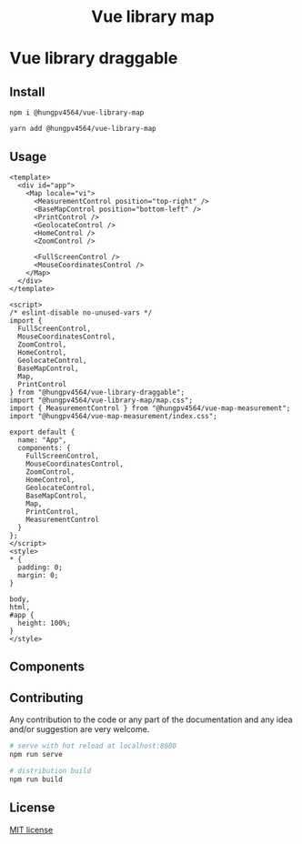 <h1 align="center">Vue library map</h1>

# Vue library draggable

## Install

```
npm i @hungpv4564/vue-library-map
```

```
yarn add @hungpv4564/vue-library-map
```

## Usage

```vue
<template>
  <div id="app">
    <Map locale="vi">
      <MeasurementControl position="top-right" />
      <BaseMapControl position="bottom-left" />
      <PrintControl />
      <GeolocateControl />
      <HomeControl />
      <ZoomControl />

      <FullScreenControl />
      <MouseCoordinatesControl />
    </Map>
  </div>
</template>

<script>
/* eslint-disable no-unused-vars */
import {
  FullScreenControl,
  MouseCoordinatesControl,
  ZoomControl,
  HomeControl,
  GeolocateControl,
  BaseMapControl,
  Map,
  PrintControl
} from "@hungpv4564/vue-library-draggable";
import "@hungpv4564/vue-library-map/map.css";
import { MeasurementControl } from "@hungpv4564/vue-map-measurement";
import "@hungpv4564/vue-map-measurement/index.css";

export default {
  name: "App",
  components: {
    FullScreenControl,
    MouseCoordinatesControl,
    ZoomControl,
    HomeControl,
    GeolocateControl,
    BaseMapControl,
    Map,
    PrintControl,
    MeasurementControl
  }
};
</script>
<style>
* {
  padding: 0;
  margin: 0;
}

body,
html,
#app {
  height: 100%;
}
</style>
```

## Components

## Contributing

Any contribution to the code or any part of the documentation and any idea and/or suggestion are very welcome.

```bash
# serve with hot reload at localhost:8080
npm run serve

# distribution build
npm run build

```

## License

[MIT license](LICENSE)
